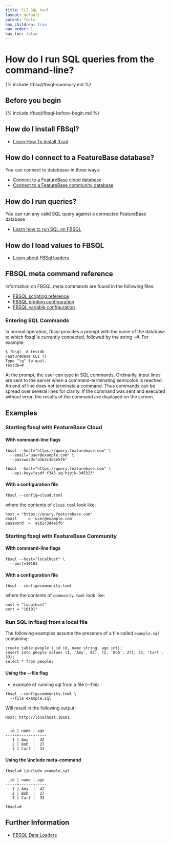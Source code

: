 ```yaml
---
title: CLI SQL tool
layout: default
parent: Tools
has_children: true
nav_order: 1
has_toc: false
---
```


<!-- look at https://github.com/FeatureBaseDB/sql-examples/blob/main/data/spotify/readme.md for in context examples that explain stuff that's in here-->

# How do I run SQL queries from the command-line?

{% include /fbsql/fbsql-summary.md %}

## Before you begin

{% include /fbsql/fbsql-before-begin.md %}

## How do I install FBSql?

* [Learn How To Install fbsql](/docs/tools/fbsql/fbsql-install)

## How do I connect to a FeatureBase database?

You can connect to databases in three ways:
* [Connect to a FeatureBase cloud database](/docs/tools/fbsql/fbsql-connect-cloud-db)
* [Connect to a FeatureBase community database](/docs/tools/fbsql/fbsql-connect-com-db)

## How do I run queries?

You can run any valid SQL query against a connected FeatureBase database

* [Learn how to run SQL on FBSQL](/docs/tools/fbsql/fbsql-running-sql.md)

## How do I load values to FBSQL

* [Learn about FBSql loaders](/docs/tools/fbsql/fbsql-loaders)

## FBSQL meta command reference

Information on FBSQL meta commands are found in the following files:

* [FBSQL scripting reference](/docs/tools/fbsql/fbsql-scripting)
* [FBSQL printing configuration](/docs/tools/fbsql/fbsql-config-pset)
* [FBSQL variable configuration](/docs/tools/fbsql/fbsql-set-variable)

### Entering SQL Commands

In normal operation, fbsql provides a prompt with the name of the database to which fbsql is currently connected, followed by the string =#. For example:

```
$ fbsql -d testdb
FeatureBase CLI ()
Type "\q" to quit.
testdb=#
```

At the prompt, the user can type in SQL commands. Ordinarily, input lines are sent to the server when a command-terminating semicolon is reached. An end of line does not terminate a command. Thus commands can be spread over several lines for clarity. If the command was sent and executed without error, the results of the command are displayed on the screen.


## Examples

### Starting fbsql with FeatureBase Cloud

#### With command-line flags
```
fbsql --host="https://query.featurebase.com" \
  --email="user@example.com" \
  --password="a1b2c3d4e5f6"
```
```
fbsql --host="https://query.featurebase.com" \
  --api-key="asdf-f345-sg-hjyjk-345323"
```

#### With a configuration file

```
fbsql --config=cloud.toml
```

where the contents of `cloud.toml` look like:

```
host = "https://query.featurebase.com"
email     = 'user@example.com'
password  = 'a1b2c3d4e5f6'
```

### Starting fbsql with FeatureBase Community

#### With command-line flags
```
fbsql --host="localhost" \
  --port=10101
```

#### With a configuration file

```
fbsql --config=community.toml
```

where the contents of `community.toml` look like:

```
host = "localhost"
port = "10101"
```

### Run SQL in fbsql from a local file

The following examples assume the presence of a file called `example.sql` containing:

```
create table people (_id id, name string, age int);
insert into people values (1, 'Amy', 42), (2, 'Bob', 27), (3, 'Carl', 33);
select * from people;
```

#### Using the --file flag
- example of running sql from a file (--file)

```
fbsql --config=community.toml \
  --file example.sql
```

Will result in the following output:

```
Host: http://localhost:10101


 _id | name | age
-----+------+-----
   1 | Amy  |  42
   2 | Bob  |  27
   3 | Carl |  33
```

#### Using the \include meta-command

```
fbsql=# \include example.sql

 _id | name | age
-----+------+-----
   1 | Amy  |  42
   2 | Bob  |  27
   3 | Carl |  33

fbsql=#
```

## Further Information

* [FBSQL Data Loaders](/docs/tools/fbsql/fbsql-loaders)
